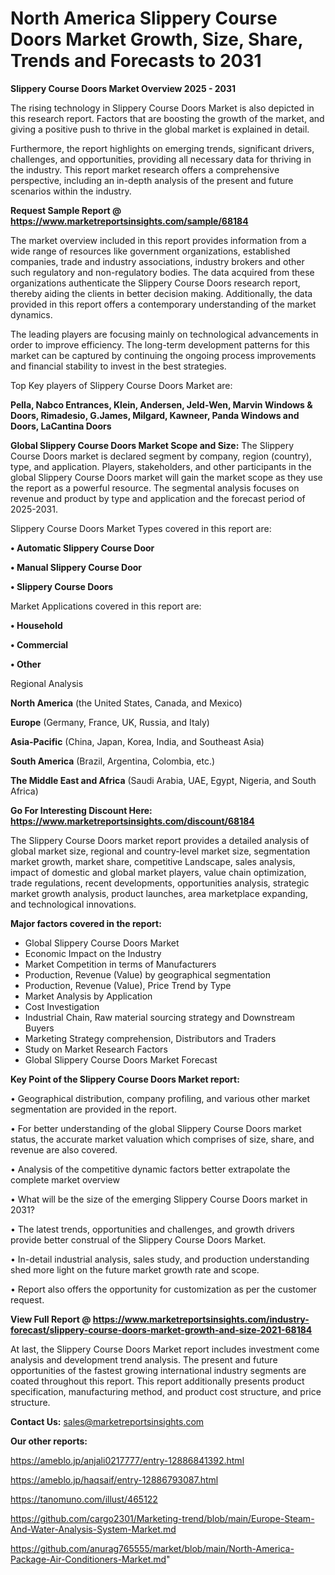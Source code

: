 # North America Slippery Course Doors Market Growth, Size, Share, Trends and Forecasts to 2031

<Strong> Slippery Course Doors Market Overview 2025 - 2031</strong>

The rising technology in Slippery Course Doors Market is also depicted in this research report. Factors that are boosting the growth of the market, and giving a positive push to thrive in the global market is explained in detail.

Furthermore, the report highlights on emerging trends, significant drivers, challenges, and opportunities, providing all necessary data for thriving in the industry. This report market research offers a comprehensive perspective, including an in-depth analysis of the present and future scenarios within the industry.

<strong>Request Sample Report @ <a href=https://www.marketreportsinsights.com/sample/68184>https://www.marketreportsinsights.com/sample/68184</a></strong>

The market overview included in this report provides information from a wide range of resources like government organizations, established companies, trade and industry associations, industry brokers and other such regulatory and non-regulatory bodies. The data acquired from these organizations authenticate the Slippery Course Doors research report, thereby aiding the clients in better decision making. Additionally, the data provided in this report offers a contemporary understanding of the market dynamics.

The leading players are focusing mainly on technological advancements in order to improve efficiency. The long-term development patterns for this market can be captured by continuing the ongoing process improvements and financial stability to invest in the best strategies.

Top Key players of Slippery Course Doors Market are:

<strong>Pella, Nabco Entrances, Klein, Andersen, Jeld-Wen, Marvin Windows & Doors, Rimadesio, G.James, Milgard, Kawneer, Panda Windows and Doors, LaCantina Doors</strong>

<strong><b>Global Slippery Course Doors Market Scope and Size:</b></strong>
The Slippery Course Doors market is declared segment by company, region (country), type, and application. Players, stakeholders, and other participants in the global Slippery Course Doors market will gain the market scope as they use the report as a powerful resource. The segmental analysis focuses on revenue and product by type and application and the forecast period of 2025-2031.

Slippery Course Doors Market Types covered in this report are:

<strong>• Automatic Slippery Course Door

• Manual Slippery Course Door

• Slippery Course Doors</strong>

Market Applications covered in this report are:

<strong>• Household

• Commercial

• Other</strong> 

Regional Analysis

<strong>North America</strong> (the United States, Canada, and Mexico)

<strong>Europe</strong> (Germany, France, UK, Russia, and Italy)

<strong>Asia-Pacific</strong> (China, Japan, Korea, India, and Southeast Asia)

<strong>South America</strong> (Brazil, Argentina, Colombia, etc.)

<strong>The Middle East and Africa</strong> (Saudi Arabia, UAE, Egypt, Nigeria, and South Africa)

<strong>Go For Interesting Discount Here: <a href=https://www.marketreportsinsights.com/discount/68184>https://www.marketreportsinsights.com/discount/68184</a></strong>

The Slippery Course Doors market report provides a detailed analysis of global market size, regional and country-level market size, segmentation market growth, market share, competitive Landscape, sales analysis, impact of domestic and global market players, value chain optimization, trade regulations, recent developments, opportunities analysis, strategic market growth analysis, product launches, area marketplace expanding, and technological innovations.

<strong><b>Major factors covered in the report:</b></strong>
<ul>
  <li>Global Slippery Course Doors Market </li>
  <li>Economic Impact on the Industry</li>
  <li>Market Competition in terms of Manufacturers</li>
  <li>Production, Revenue (Value) by geographical segmentation</li>
  <li>Production, Revenue (Value), Price Trend by Type</li>
  <li>Market Analysis by Application</li>
  <li>Cost Investigation</li>
  <li>Industrial Chain, Raw material sourcing strategy and Downstream Buyers</li>
  <li>Marketing Strategy comprehension, Distributors and Traders</li>
  <li>Study on Market Research Factors</li>
  <li>Global Slippery Course Doors Market Forecast</li>
</ul>

<strong><b>Key Point of the Slippery Course Doors Market report:</b></strong>

• Geographical distribution, company profiling, and various other market segmentation are provided in the report.

• For better understanding of the global Slippery Course Doors market status, the accurate market valuation which comprises of size, share, and revenue are also covered.

• Analysis of the competitive dynamic factors better extrapolate the complete market overview

• What will be the size of the emerging Slippery Course Doors market in 2031?

• The latest trends, opportunities and challenges, and growth drivers provide better construal of the Slippery Course Doors Market.

• In-detail industrial analysis, sales study, and production understanding shed more light on the future market growth rate and scope.

• Report also offers the opportunity for customization as per the customer request.

<strong><b>View Full Report @ <a href=https://www.marketreportsinsights.com/industry-forecast/slippery-course-doors-market-growth-and-size-2021-68184>https://www.marketreportsinsights.com/industry-forecast/slippery-course-doors-market-growth-and-size-2021-68184</a></b></strong>


At last, the Slippery Course Doors Market report includes investment come analysis and development trend analysis. The present and future opportunities of the fastest growing international industry segments are coated throughout this report. This report additionally presents product specification, manufacturing method, and product cost structure, and price structure.

<strong>Contact Us:</strong>
sales@marketreportsinsights.com

<strong>Our other reports:</strong>

<a href=https://ameblo.jp/anjali0217777/entry-12886841392.html>https://ameblo.jp/anjali0217777/entry-12886841392.html</a>

<a href=https://ameblo.jp/haqsaif/entry-12886793087.html>https://ameblo.jp/haqsaif/entry-12886793087.html</a>

<a href=https://tanomuno.com/illust/465122>https://tanomuno.com/illust/465122</a>

<a href=https://github.com/cargo2301/Marketing-trend/blob/main/Europe-Steam-And-Water-Analysis-System-Market.md>https://github.com/cargo2301/Marketing-trend/blob/main/Europe-Steam-And-Water-Analysis-System-Market.md</a>

<a href=https://github.com/anurag765555/market/blob/main/North-America-Package-Air-Conditioners-Market.md>https://github.com/anurag765555/market/blob/main/North-America-Package-Air-Conditioners-Market.md</a>"
